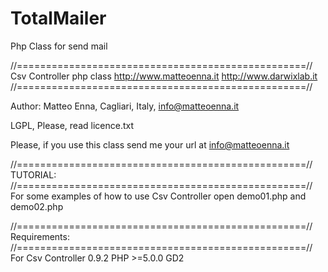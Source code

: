 # TotalMailer
Php Class for send mail

//==================================================//
	Csv Controller
		php class
	http://www.matteoenna.it
	http://www.darwixlab.it
//==================================================//

Author: Matteo Enna, Cagliari, Italy, info@matteoenna.it

LGPL, Please, read licence.txt

Please, if you use this class send me your url at info@matteoenna.it




//==================================================//
	TUTORIAL:
//==================================================//
For some examples of how to use Csv Controller open
	demo01.php
and
	demo02.php




//==================================================//
	Requirements:
//==================================================//
  For Csv Controller 0.9.2
    PHP >=5.0.0
    GD2
